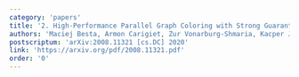 ```yaml
---
category: 'papers'
title: '2. High-Performance Parallel Graph Coloring with Strong Guarantees on Work, Depth, and Quality'
authors: 'Maciej Besta, Armon Carigiet, Zur Vonarburg-Shmaria, Kacper Janda, Lukas Gianinazzi, Torsten Hoefler'
postscriptum: 'arXiv:2008.11321 [cs.DC] 2020'
link: 'https://arxiv.org/pdf/2008.11321.pdf'
order: '0'
---
```

